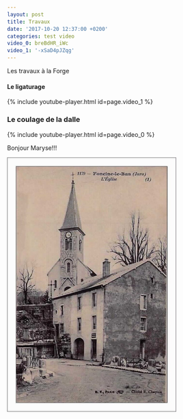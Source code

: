 ```yaml
---
layout: post
title: Travaux
date: '2017-10-20 12:37:00 +0200'
categories: test video
video_0: breBdHR_iWc
video_1: '-xSaD4pJZqg'
---
```



Les travaux &agrave; la Forge

#### Le ligaturage

{% include youtube-player.html id=page.video_1 %}

### Le coulage de la dalle

{% include youtube-player.html id=page.video_0 %}

Bonjour Maryse!!!

![](/uploads/versions/00000000000000-102b830a-me---x----396-594x---.jpg)